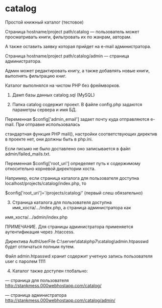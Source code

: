 # catalog

Простой книжный каталог (тестовое)

Страница hostname/project path/catalog  — пользователь может просматривать книги, фильтровать их по жанрам, авторам. 

А также оставить заявку которая прийдет на e-mail администратора.

Страница hostname/project path/catalog/admin — страница администратора. 

Админ может редактировать книгу, а также добавлять новые книги, выполнять фильтрацию книг.

Каталог выполнялся на чистом PHP без фреймворков.

1. Дамп базы данных catalog.sql (MySQL)

2. Папка catalog содержит проект. В файле config.php задаются параметры сервера и имя БД.
 
Переменная $config['admin_email'] задает почту куда отправляются e-mail. При отправке использовалась 

стандартная функция PHP mail(), настройки соответствующих директив в проекте нет, они должны быть в php.ini.

Если письмо не было доставлено оно записывается в файл admin/failed_mails.txt.

Переменная $config['root_uri'] определяет путь к содержимому относительно корневой директории хоста. 

Например, если страница каталога для пользователя доступна localhost/projects/catalog/index.php, то 

$config['root_uri']='/projects/catalog/' (первый слеш обязательно)

3. Страница каталога для пользователя доступна имя_хоста/.../index.php, а страница администратора как

 имя_хоста/.../admin/index.php

ПРИМЕЧАНИЕ. Для страницы администратора применяется аутентификация через .htaccess. 

Директива AuthUserFile  C:\server\data\php7\catalog\admin\.htpasswd будет отличаться полным путем.

Файл admin\.htpasswd хранит содержит учетную запись пользователя user с паролем 1111

4. Каталог также доступен глобально:

— страница для пользователя http://stankmess.000webhostapp.com/catalog/

— страница администратора http://stankmess.000webhostapp.com/catalog/admin/
